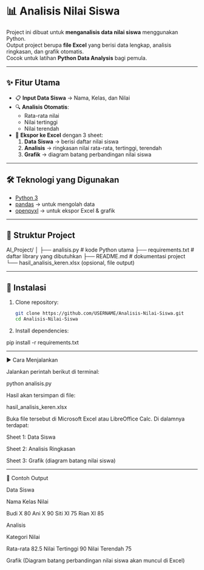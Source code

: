 # 📊 Analisis Nilai Siswa

Project ini dibuat untuk **menganalisis data nilai siswa** menggunakan Python.  
Output project berupa **file Excel** yang berisi data lengkap, analisis ringkasan, dan grafik otomatis.  
Cocok untuk latihan **Python Data Analysis** bagi pemula.

---

## ✨ Fitur Utama
- 📋 **Input Data Siswa** → Nama, Kelas, dan Nilai
- 🔍 **Analisis Otomatis**:
  - Rata-rata nilai
  - Nilai tertinggi
  - Nilai terendah
- 📑 **Ekspor ke Excel** dengan 3 sheet:
  1. **Data Siswa** → berisi daftar nilai siswa
  2. **Analisis** → ringkasan nilai rata-rata, tertinggi, terendah
  3. **Grafik** → diagram batang perbandingan nilai siswa

---

## 🛠️ Teknologi yang Digunakan
- [Python 3](https://www.python.org/)  
- [pandas](https://pandas.pydata.org/) → untuk mengolah data  
- [openpyxl](https://openpyxl.readthedocs.io/en/stable/) → untuk ekspor Excel & grafik  

---

## 📂 Struktur Project

AI_Project/ │ ├── analisis.py              # kode Python utama ├── requirements.txt         # daftar library yang dibutuhkan ├── README.md                # dokumentasi project └── hasil_analisis_keren.xlsx (opsional, file output)

---

## 🚀 Instalasi
1. Clone repository:
   ```bash
   git clone https://github.com/USERNAME/Analisis-Nilai-Siswa.git
   cd Analisis-Nilai-Siswa

2. Install dependencies:

pip install -r requirements.txt




---

▶️ Cara Menjalankan

Jalankan perintah berikut di terminal:

python analisis.py

Hasil akan tersimpan di file:

hasil_analisis_keren.xlsx

Buka file tersebut di Microsoft Excel atau LibreOffice Calc.
Di dalamnya terdapat:

Sheet 1: Data Siswa

Sheet 2: Analisis Ringkasan

Sheet 3: Grafik (diagram batang nilai siswa)



---

📸 Contoh Output

Data Siswa

Nama	Kelas	Nilai

Budi	X	80
Ani	X	90
Siti	XI	75
Rian	XI	85


Analisis

Kategori	Nilai

Rata-rata	82.5
Nilai Tertinggi	90
Nilai Terendah	75


Grafik
(Diagram batang perbandingan nilai siswa akan muncul di Excel)
